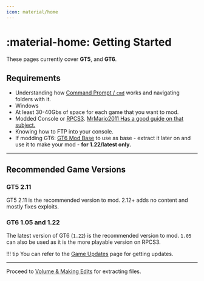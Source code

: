 ```yaml
---
icon: material/home
---
```


# :material-home: Getting Started

These pages currently cover **GT5**, and **GT6**.

## Requirements

* Understanding how [Command Prompt / `cmd`](https://www.makeuseof.com/tag/a-beginners-guide-to-the-windows-command-line/) works and navigating folders with it.
* Windows
* At least 30-40Gbs of space for each game that you want to mod.
* Modded Console or [RPCS3](https://rpcs3.net/). [MrMario2011 Has a good guide on that subject.](https://www.youtube.com/watch?v=suM4dUAYUPE)
* Knowing how to FTP into your console.
* If modding GT6: [GT6 Mod Base](http://www.mediafire.com/folder/8d08of132m00y/GT6+Mod+Base) to use as base - extract it later on and use it to make your mod - **for 1.22/latest only.**

---

## Recommended Game Versions

### GT5 2.11
GT5 2.11 is the recommended version to mod. 2.12+ adds no content and mostly fixes exploits.

### GT6 1.05 and 1.22
The latest version of GT6 (`1.22`) is the recommended version to mod. `1.05` can also be used as it is the more playable version on RPCS3.

!!! tip
    You can refer to the [Game Updates](./other/updates.md) page for getting updates.
    
---

Proceed to [Volume & Making Edits](./basics/volume_system.md) for extracting files.
